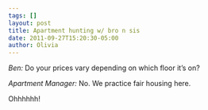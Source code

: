 ```yaml
---
tags: []
layout: post
title: Apartment hunting w/ bro n sis
date: 2011-09-27T15:20:30-05:00
author: Olivia
---
```


_Ben:_ Do your prices vary depending on which floor it’s on?

_Apartment Manager:_ No. We practice fair housing here.

Ohhhhhh!
